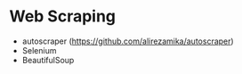 # Web Scraping
- autoscraper (https://github.com/alirezamika/autoscraper)
- Selenium
- BeautifulSoup